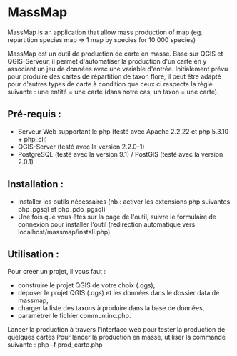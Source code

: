 # MassMap
MassMap is an application that allow mass production of map (eg. repartition species map => 1 map by species for 10 000 species)

MassMap est un outil de production de carte en masse. Basé sur QGIS et QGIS-Serveur, il permet d'automatiser la production d'un carte en y associant un jeu de données avec une variable d'entrée. Initialement prévu pour produire des cartes de répartition de taxon flore, il peut être adapté pour d'autres types de carte à condition que ceux ci respecte la règle suivante : une entité = une carte (dans notre cas, un taxon = une carte).

## Pré-requis :
- Serveur Web supportant le php (testé avec Apache 2.2.22 et php 5.3.10 + php_cli)
- QGIS-Server (testé avec la version 2.2.0-1)
- PostgreSQL (testé avec la version 9.1) / PostGIS (testé avec la version 2.0.1)

## Installation :
- Installer les outils nécessaires (nb : activer les extensions php suivantes php_pgsql et php_pdo_pgsql)
- Une fois que vous êtes sur la page de l'outil, suivre le formulaire de connexion pour installer l'outil (redirection automatique vers localhost/massmap/install.php)

## Utilisation :
Pour créer un projet, il vous faut :
- construire le projet QGIS de votre choix (.qgs),
- déposer le projet QGIS (.qgs) et les données dans le dossier data de massmap,
- charger la liste des taxons à produire dans la base de données,
- paramétrer le fichier commun.inc.php.

Lancer la production à travers l'interface web pour tester la production de quelques cartes
Pour lancer la production en masse, utiliser la commande suivante :
php -f prod_carte.php
